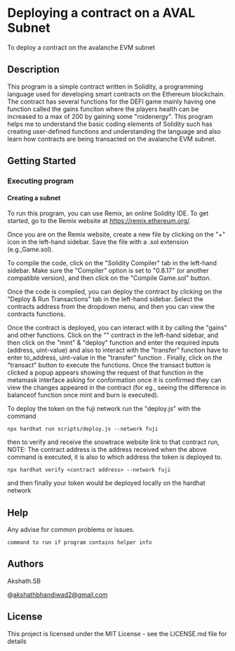 # Deploying a contract on a AVAL Subnet

To deploy a contract on the avalanche EVM subnet 

## Description

This program is a simple contract written in Solidity, a programming language used for developing smart contracts on the Ethereum blockchain. The contract has several functions for the DEFI game mainly having one function called the gains funciton where the players health can be increased to a max of 200 by gaining some "roidenergy".  This program helps me to understand the basic coding elements of Solidity such has creating user-defined functions and understanding the language and also learn how contracts are being transacted on the avalanche EVM subnet. 

## Getting Started

### Executing program
#### Creating a subnet

To run this program, you can use Remix, an online Solidity IDE. To get started, go to the Remix website at https://remix.ethereum.org/.

Once you are on the Remix website, create a new file by clicking on the "+" icon in the left-hand sidebar. Save the file with a .sol extension (e.g.,Game.sol). 

To compile the code, click on the "Solidity Compiler" tab in the left-hand sidebar. Make sure the "Compiler" option is set to "0.8.17" (or another compatible version), and then click on the "Compile Game.sol" button.

Once the code is compiled, you can deploy the contract by clicking on the "Deploy & Run Transactions" tab in the left-hand sidebar. Select the contracts address from the dropdown menu, and then you can view the contracts functions.

Once the contract is deployed, you can interact with it by calling the "gains" and other functions. Click on the "" contract in the left-hand sidebar, and then click on the "mint" & "deploy" function and enter the required inputs (address, uint-value) and also to interact with the "transfer" function have to enter to_address, uint-value in the "transfer" function . Finally, click on the "transact" button to execute the functions. Once the transact button is clicked a popup appears showing the request of that function in the metamask interface asking for conformation once it is confirmed they can view the changes appeared in the contract (for eg., seeing the difference in balanceof function once mint and burn is executed).

To deploy the token on the fuji network run the "deploy.js" with the command
``` shell
npx hardhat run scripts/deploy.js --network fuji
```
then to verify and receive the snowtrace website link to that contract run, NOTE: The contract address is the address received when the above command is executed, it is also to which address the token is deployed to.
``` shell
npx hardhat verify <contract address> --network fuji
```
and then finally your token would be deployed locally on the hardhat network

## Help

Any advise for common problems or issues.
```
command to run if program contains helper info
```

## Authors

Akshath.SB  

@akshathbhandiwad2@gmail.com

## License

This project is licensed under the MIT License - see the LICENSE.md file for details
